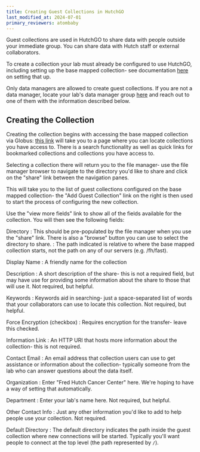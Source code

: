 ```yaml
---
title: Creating Guest Collections in HutchGO
last_modified_at: 2024-07-01
primary_reviewers: atombaby
---
```


Guest collections are used in HutchGO to share data with people outside your immediate group.  You can share data with Hutch staff or external collaborators.

To create a collection your lab must already be configured to use HutchGO, including setting up the base mapped collection- see documentation [here](scicomputing/hutchgo_overview) on setting that up.

Only data managers are allowed to create guest collections.  If you are not a data manager, locate your lab's data manager group [here](https://app.globus.org/groups) and reach out to one of them with the information described below.

## Creating the Collection

Creating the collection begins with accessing the base mapped collection via Globus: [this link](https://app.globus.org/file-manager/collections) will take you to a page where you can locate collections you have access to.  There is a search functionality as well as quick links for bookmarked collections and collections you have access to.

Selecting a collection there will return you to the file manager- use the file manager browser to navigate to the directory you'd like to share and click on the "share" link between the navigation panes.

This will take you to the list of guest collections configured on the base mapped collection- the "Add Guest Collection" link on the right is then used to start the process of configuring the new collection.

Use the "view more fields" link to show all of the fields available for the collection.  You will then see the following fields:

Directory
: This should be pre-populated by the file manager when you use the "share" link.  There is also a "browse" button you can use to select the directory to share.
: The path indicated is relative to where the base mapped collection starts, not the path on any of our servers (e.g. /fh/fast).

Display Name
: A friendly name for the collection

Description
: A short description of the share- this is not a required field, but may have use for providing some information about the share to those that will use it. Not required, but helpful.

Keywords
: Keywords aid in searching- just a space-separated list of words that your collaborators can use to locate this collection. Not required, but helpful.

Force Encryption (checkbox)
: Requires encryption for the transfer- leave this checked.

Information Link
: An HTTP URI that hosts more information about the collection- this is not required.

Contact Email
: An email address that collection users can use to get assistance or information about the collection- typically someone from the lab who can answer questions about the data itself.

Organization
: Enter "Fred Hutch Cancer Center" here.  We're hoping to have a way of setting that automatically.

Department
: Enter your lab's name here. Not required, but helpful.

Other Contact Info
: Just any other information you'd like to add to help people use your collection. Not required.

Default Directory
: The default directory indicates the path inside the guest collection where new connections will be started.  Typically you'll want people to connect at the top level (the path represented by `/`).
